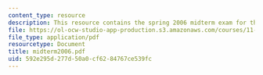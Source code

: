 ```yaml
---
content_type: resource
description: This resource contains the spring 2006 midterm exam for the course.
file: https://ol-ocw-studio-app-production.s3.amazonaws.com/courses/11-126j-economics-of-education-spring-2007/592e295d277d50a0cf6284767ce539fc_midterm2006.pdf
file_type: application/pdf
resourcetype: Document
title: midterm2006.pdf
uid: 592e295d-277d-50a0-cf62-84767ce539fc
---
```

